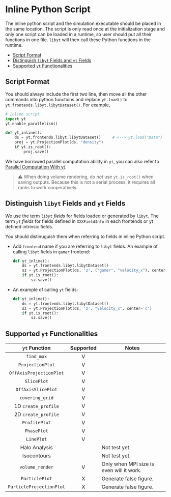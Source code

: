 # Inline Python Script
The inline python script and the simulation executable should be placed in the same location. The script is only read once at the initialization stage and only one script can be loaded in a runtime, so user should put all their functions in one file. `libyt` will then call these Python functions in the runtime.

- [Script Format](#script-format)
- [Distinguish `libyt` Fields and `yt` Fields](#distinguish-libyt-fields-and-yt-fields)
- [Supported `yt` Functionalities](#supported-yt-functionalities)

## Script Format
You should always include the first two line, then move all the other commands into python functions and replace `yt.load()` to `yt.frontends.libyt.libytDataset()`. For example,
```python
# inline script
import yt
yt.enable_parallelism()

def yt_inline():
	ds = yt.frontends.libyt.libytDataset()     # <--> yt.load("Data")
	proj = yt.ProjectionPlot(ds, "density")
	if yt.is_root():
		proj.save()
```
We have borrowed parallel computation ability in `yt`, you can also refer to [Parallel Computation With yt](https://yt-project.org/doc/analyzing/parallel_computation.html#parallel-computation-with-yt).
> :warning: When doing volume rendering, do *not* use `yt.is_root()` when saving outputs. Because this is not a serial process, it requires all ranks to work cooperatively.

## Distinguish `libyt` Fields and `yt` Fields
We use the term *`libyt` fields* for fields loaded or generated by `libyt`. The term *`yt` fields* for fields defined in `XXXFieldInfo` in each frontends or yt defined intrinsic fields.

You should distinuguish them when referring to fields in inline Python script.
- Add `frontend` name if you are referring to `libyt` fields. An example of calling `libyt` fields in `gamer` frontend:
  ```python
  def yt_inline():
      ds = yt.frontends.libyt.libytDataset()
      sz = yt.ProjectionPlot(ds, 'z', ("gamer", "velocity_x"), center='c')
      if yt.is_root():
          sz.save()
  ```
  
- An example of calling `yt` fields:
  ```python
  def yt_inline():
      ds = yt.frontends.libyt.libytDataset()
      sz = yt.ProjectionPlot(ds, 'z', "velocity_x", center='c')
      if yt.is_root():
          sz.save()
  ```

## Supported `yt` Functionalities 
|       `yt` Function      | Supported | Notes                                    |
|:------------------------:|:---------:|------------------------------------------|
| `find_max`               | V         |                                          |
| `ProjectionPlot`         | V         |                                          |
| `OffAxisProjectionPlot`  | V         |                                          |
| `SlicePlot`              | V         |                                          |
| `OffAxisSlicePlot`       | V         |                                          |
| `covering_grid`          | V         |                                          |
| 1D `create_profile`      | V         |                                          |
| 2D `create_profile`      | V         |                                          |
| `ProfilePlot`            | V         |                                          |
| `PhasePlot`              | V         |                                          |
| `LinePlot`               | V         |                                          |
| Halo Analysis            |           | Not test yet.                            |
| Isocontours              |           | Not test yet.                            |
| `volume_render`          | V         | Only when MPI size is even will it work. |
| `ParticlePlot`           | X         | Generate false figure.                   |
| `ParticleProjectionPlot` | X         | Generate false figure.                   |

